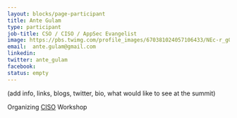 ```yaml
---
layout: blocks/page-participant
title: Ante Gulam
type: participant
job-title: CSO / CISO / AppSec Evangelist
image: https://pbs.twimg.com/profile_images/670381024057106433/NEc-r_gO_400x400.jpg
email:  ante.gulam@gmail.com
linkedin:
twitter: ante_gulam
facebook:
status: empty
---
```


(add info, links, blogs, twitter, bio, what would like to see at the summit)

Organizing [CISO](../Working-Sessions/CISO.html) Workshop
